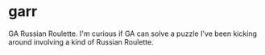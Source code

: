 garr
====

GA Russian Roulette.  I'm curious if GA can solve a puzzle I've been kicking around involving a kind of Russian Roulette.